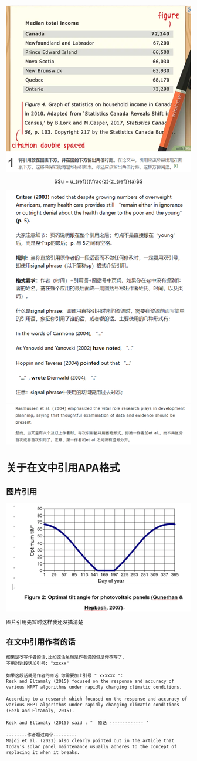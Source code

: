 ![](assets/截图_20230322162407.png)

$$u = u_{ref}((\frac{z}{z_{ref}})a)$$

![](assets/截图_20230322164114.png)![](assets/截图_20230322164813.png)

# 关于在文中引用APA格式
## 图片引用
![](assets/截图_20230322165820.png)

图片引用先暂时这样我还没搞清楚


## 在文中引用作者的话
~~~text
如果是改写作者的话,比如这话虽然是作者说的但是你改写了.
不用对这段话加引号: "xxxxx"

如果这段话就是作者的原话 你需要加上引号 " xxxxxx ":
Rezk and Eltamaly (2015) focused on the response and accuracy of various MPPT algorithms under rapidly changing climatic conditions.

According to a research which focused on the response and accuracy of various MPPT algorithms under rapidly changing climatic conditions (Rezk and Eltamaly, 2015).

Rezk and Eltamaly (2015) said : "  原话 ------------- "

--------作者超过两个---------
Majdi et al. (2021) also clearly pointed out in the article that today’s solar panel maintenance usually adheres to the concept of replacing it when it breaks.
~~~